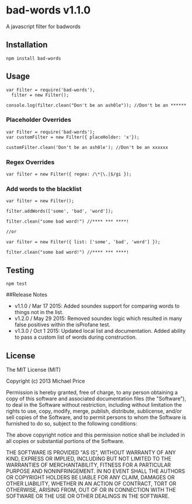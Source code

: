 # bad-words v1.1.0
A javascript filter for badwords

## Installation
```
npm install bad-words
```

## Usage
```
var Filter = require('bad-words'),
  filter = new Filter();

console.log(filter.clean("Don't be an ash0le")); //Don't be an ******
```

### Placeholder Overrides
```
var Filter = require('bad-words');
var customFilter = new Filter({ placeHolder: 'x'});

customFilter.clean('Don't be an ash0le'); //Don't be an xxxxxx
```

### Regex Overrides
```
var filter = new Filter({ regex: /\*|\.|$/gi });
```

### Add words to the blacklist
```
var filter = new Filter(); 

filter.addWords(['some', 'bad', 'word']);

filter.clean("some bad word!") //**** *** ****!

//or

var filter = new Filter({ list: ['some', 'bad', 'word'] }); 

filter.clean("some bad word!") //**** *** ****!

```

## Testing
```
npm test
```

##Release Notes
- v1.1.0 / Mar 17 2015: Added soundex support for comparing words to things not in the list.
- v1.2.0 / May 29 2015: Removed soundex logic which resulted in many false positives within the isProfane test.
- v1.3.0 / Oct 1 2015: Updated local list and documentation. Added ability to pass a custom list of words during construction.


## License

The MIT License (MIT)

Copyright (c) 2013 Michael Price

Permission is hereby granted, free of charge, to any person obtaining a copy of
this software and associated documentation files (the "Software"), to deal in
the Software without restriction, including without limitation the rights to
use, copy, modify, merge, publish, distribute, sublicense, and/or sell copies of
the Software, and to permit persons to whom the Software is furnished to do so,
subject to the following conditions:

The above copyright notice and this permission notice shall be included in all
copies or substantial portions of the Software.

THE SOFTWARE IS PROVIDED "AS IS", WITHOUT WARRANTY OF ANY KIND, EXPRESS OR
IMPLIED, INCLUDING BUT NOT LIMITED TO THE WARRANTIES OF MERCHANTABILITY, FITNESS
FOR A PARTICULAR PURPOSE AND NONINFRINGEMENT. IN NO EVENT SHALL THE AUTHORS OR
COPYRIGHT HOLDERS BE LIABLE FOR ANY CLAIM, DAMAGES OR OTHER LIABILITY, WHETHER
IN AN ACTION OF CONTRACT, TORT OR OTHERWISE, ARISING FROM, OUT OF OR IN
CONNECTION WITH THE SOFTWARE OR THE USE OR OTHER DEALINGS IN THE SOFTWARE.



